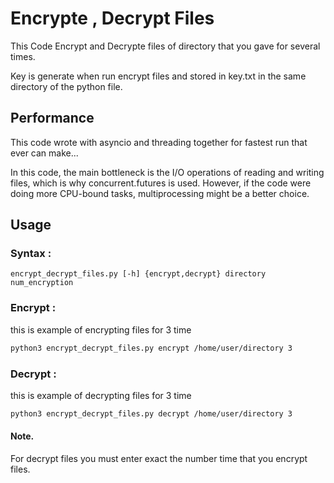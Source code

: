 
# Encrypte , Decrypt Files

This Code Encrypt and Decrypte files of directory that you gave for several times.

Key is generate when run encrypt files and stored in key.txt in the same directory of the python file.

## Performance

This code wrote with asyncio and threading together for fastest run that ever can make...

In this code, the main bottleneck is the I/O operations of reading and writing files, which is why concurrent.futures is used. However, if the code were doing more CPU-bound tasks, multiprocessing might be a better choice.


## Usage

### Syntax :

```bashe
encrypt_decrypt_files.py [-h] {encrypt,decrypt} directory num_encryption
```

### Encrypt :

this is example of encrypting files for 3 time

```bash
python3 encrypt_decrypt_files.py encrypt /home/user/directory 3
```


### Decrypt :

this is example of decrypting files for 3 time

```bash
python3 encrypt_decrypt_files.py decrypt /home/user/directory 3
```


#### Note.

For decrypt files you must enter exact the number time that you encrypt files.
